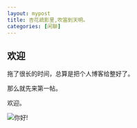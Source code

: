 ```yaml
---
layout: mypost
title: 杏花疏影里,吹笛到天明。
categories: [闲聊]
---
```

## 欢迎

拖了很长的时间，总算是把个人博客给整好了。

那么就先来第一帖。

欢迎。

![你好!](hello_world.png)
